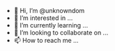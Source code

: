 - 👋 Hi, I’m @unknowndom
- 👀 I’m interested in ...
- 🌱 I’m currently learning ...
- 💞️ I’m looking to collaborate on ...
- 📫 How to reach me ...

<!---
unknowndom/unknowndom is a ✨ special ✨ repository because its `README.md` (this file) appears on your GitHub profile.
You can click the Preview link to take a look at your changes.
--->
